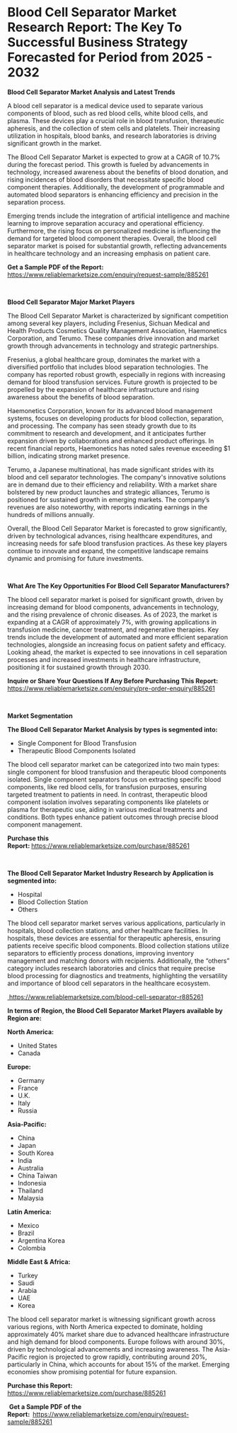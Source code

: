 <p><h1>Blood Cell Separator Market Research Report: The Key To Successful Business Strategy Forecasted for Period from 2025 - 2032</h1></p><p><strong>Blood Cell Separator Market Analysis and Latest Trends</strong></p>
<p><p>A blood cell separator is a medical device used to separate various components of blood, such as red blood cells, white blood cells, and plasma. These devices play a crucial role in blood transfusion, therapeutic apheresis, and the collection of stem cells and platelets. Their increasing utilization in hospitals, blood banks, and research laboratories is driving significant growth in the market.</p><p>The Blood Cell Separator Market is expected to grow at a CAGR of 10.7% during the forecast period. This growth is fueled by advancements in technology, increased awareness about the benefits of blood donation, and rising incidences of blood disorders that necessitate specific blood component therapies. Additionally, the development of programmable and automated blood separators is enhancing efficiency and precision in the separation process. </p><p>Emerging trends include the integration of artificial intelligence and machine learning to improve separation accuracy and operational efficiency. Furthermore, the rising focus on personalized medicine is influencing the demand for targeted blood component therapies. Overall, the blood cell separator market is poised for substantial growth, reflecting advancements in healthcare technology and an increasing emphasis on patient care.</p></p>
<p><strong>Get a Sample PDF of the Report:&nbsp;</strong> <a href="https://www.reliablemarketsize.com/enquiry/request-sample/885261?utm_campaign=2520&utm_medium=2&utm_source=Github&utm_content=ia&utm_term=13042025&utm_id=blood-cell-separator">https://www.reliablemarketsize.com/enquiry/request-sample/885261</a></p>
<p>&nbsp;</p>
<p><strong>Blood Cell Separator Major Market Players</strong></p>
<p><p>The Blood Cell Separator Market is characterized by significant competition among several key players, including Fresenius, Sichuan Medical and Health Products Cosmetics Quality Management Association, Haemonetics Corporation, and Terumo. These companies drive innovation and market growth through advancements in technology and strategic partnerships.</p><p>Fresenius, a global healthcare group, dominates the market with a diversified portfolio that includes blood separation technologies. The company has reported robust growth, especially in regions with increasing demand for blood transfusion services. Future growth is projected to be propelled by the expansion of healthcare infrastructure and rising awareness about the benefits of blood separation.</p><p>Haemonetics Corporation, known for its advanced blood management systems, focuses on developing products for blood collection, separation, and processing. The company has seen steady growth due to its commitment to research and development, and it anticipates further expansion driven by collaborations and enhanced product offerings. In recent financial reports, Haemonetics has noted sales revenue exceeding $1 billion, indicating strong market presence.</p><p>Terumo, a Japanese multinational, has made significant strides with its blood and cell separator technologies. The company's innovative solutions are in demand due to their efficiency and reliability. With a market share bolstered by new product launches and strategic alliances, Terumo is positioned for sustained growth in emerging markets. The company’s revenues are also noteworthy, with reports indicating earnings in the hundreds of millions annually.</p><p>Overall, the Blood Cell Separator Market is forecasted to grow significantly, driven by technological advances, rising healthcare expenditures, and increasing needs for safe blood transfusion practices. As these key players continue to innovate and expand, the competitive landscape remains dynamic and promising for future investments.</p></p>
<p>&nbsp;</p>
<p><strong>What Are The Key Opportunities For Blood Cell Separator Manufacturers?</strong></p>
<p><p>The blood cell separator market is poised for significant growth, driven by increasing demand for blood components, advancements in technology, and the rising prevalence of chronic diseases. As of 2023, the market is expanding at a CAGR of approximately 7%, with growing applications in transfusion medicine, cancer treatment, and regenerative therapies. Key trends include the development of automated and more efficient separation technologies, alongside an increasing focus on patient safety and efficacy. Looking ahead, the market is expected to see innovations in cell separation processes and increased investments in healthcare infrastructure, positioning it for sustained growth through 2030.</p></p>
<p><strong>Inquire or Share Your Questions If Any Before Purchasing This Report:</strong> <a href="https://www.reliablemarketsize.com/enquiry/pre-order-enquiry/885261?utm_campaign=2520&utm_medium=2&utm_source=Github&utm_content=ia&utm_term=13042025&utm_id=blood-cell-separator">https://www.reliablemarketsize.com/enquiry/pre-order-enquiry/885261</a></p>
<p>&nbsp;</p>
<p><strong>Market Segmentation</strong></p>
<p><strong>The Blood Cell Separator Market Analysis by types is segmented into:</strong></p>
<p><ul><li>Single Component for Blood Transfusion</li><li>Therapeutic Blood Components Isolated</li></ul></p>
<p><p>The blood cell separator market can be categorized into two main types: single component for blood transfusion and therapeutic blood components isolated. Single component separators focus on extracting specific blood components, like red blood cells, for transfusion purposes, ensuring targeted treatment to patients in need. In contrast, therapeutic blood component isolation involves separating components like platelets or plasma for therapeutic use, aiding in various medical treatments and conditions. Both types enhance patient outcomes through precise blood component management.</p></p>
<p><strong>Purchase this Report:&nbsp;</strong><a href="https://www.reliablemarketsize.com/purchase/885261?utm_campaign=2520&utm_medium=2&utm_source=Github&utm_content=ia&utm_term=13042025&utm_id=blood-cell-separator">https://www.reliablemarketsize.com/purchase/885261</a></p>
<p>&nbsp;</p>
<p><strong>The Blood Cell Separator Market Industry Research by Application is segmented into:</strong></p>
<p><ul><li>Hospital</li><li>Blood Collection Station</li><li>Others</li></ul></p>
<p><p>The blood cell separator market serves various applications, particularly in hospitals, blood collection stations, and other healthcare facilities. In hospitals, these devices are essential for therapeutic apheresis, ensuring patients receive specific blood components. Blood collection stations utilize separators to efficiently process donations, improving inventory management and matching donors with recipients. Additionally, the “others” category includes research laboratories and clinics that require precise blood processing for diagnostics and treatments, highlighting the versatility and importance of blood cell separators in the healthcare ecosystem.</p></p>
<p><a href="https://www.reliablemarketsize.com/blood-cell-separator-r885261?utm_campaign=2520&utm_medium=2&utm_source=Github&utm_content=ia&utm_term=13042025&utm_id=blood-cell-separator">&nbsp;https://www.reliablemarketsize.com/blood-cell-separator-r885261</a></p>
<p><strong>In terms of Region, the Blood Cell Separator Market Players available by Region are:</strong></p>
<p>
    <p> <strong> North America: </strong>
        <ul>
            <li>United States</li>
            <li>Canada</li>
        </ul>
        </p> 
    <p> <strong> Europe: </strong>
        <ul>
            <li>Germany</li>
            <li>France</li>
            <li>U.K.</li>
            <li>Italy</li>
            <li>Russia</li>
        </ul>
        </p> 
    <p> <strong> Asia-Pacific: </strong>
        <ul>
            <li>China</li>
            <li>Japan</li>
            <li>South Korea</li>
            <li>India</li>
            <li>Australia</li>
            <li>China Taiwan</li>
            <li>Indonesia</li>
            <li>Thailand</li>
            <li>Malaysia</li>
        </ul>
        </p> 
    <p> <strong> Latin America: </strong>
        <ul>
            <li>Mexico</li>
            <li>Brazil</li>
            <li>Argentina Korea</li>
            <li>Colombia</li>
        </ul>
        </p> 
    <p> <strong> Middle East & Africa: </strong>
        <ul>
            <li>Turkey</li>
            <li>Saudi</li>
            <li>Arabia</li>
            <li>UAE</li>
            <li>Korea</li>
        </ul>
    </p>
    </p>
<p><p>The blood cell separator market is witnessing significant growth across various regions, with North America expected to dominate, holding approximately 40% market share due to advanced healthcare infrastructure and high demand for blood components. Europe follows with around 30%, driven by technological advancements and increasing awareness. The Asia-Pacific region is projected to grow rapidly, contributing around 20%, particularly in China, which accounts for about 15% of the market. Emerging economies show promising potential for future expansion.</p></p>
<p><strong>Purchase this Report: </strong><a href="https://www.reliablemarketsize.com/purchase/885261?utm_campaign=2520&utm_medium=2&utm_source=Github&utm_content=ia&utm_term=13042025&utm_id=blood-cell-separator">https://www.reliablemarketsize.com/purchase/885261</a></p>
<p>&nbsp;<strong>Get a Sample PDF of the Report:&nbsp;&nbsp;</strong><a href="https://www.reliablemarketsize.com/enquiry/request-sample/885261?utm_campaign=2520&utm_medium=2&utm_source=Github&utm_content=ia&utm_term=13042025&utm_id=blood-cell-separator">https://www.reliablemarketsize.com/enquiry/request-sample/885261</a></p>
<p><strong></strong></p>
<p><p></p><p></p><p></p></p>